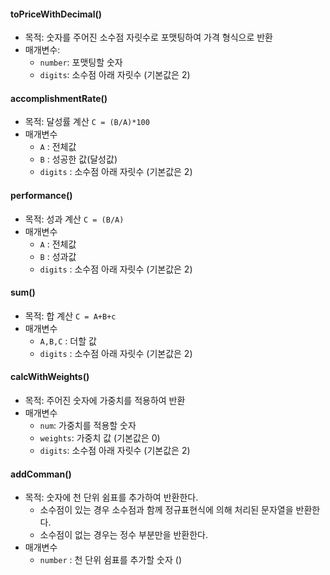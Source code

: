 
#### toPriceWithDecimal()
- 목적: 숫자를 주어진 소수점 자릿수로 포맷팅하여 가격 형식으로 반환
- 매개변수:
    - `number`: 포맷팅할 숫자
    - `digits`: 소수점 아래 자릿수 (기본값은 2)

####  accomplishmentRate()
- 목적: 달성률 계산 `C = (B/A)*100`
- 매개변수
	- `A` : 전체값
	- `B` : 성공한 값(달성값)
	- `digits` : 소수점 아래 자릿수 (기본값은 2)

####  **performance**()
- 목적: 성과 계산 `C = (B/A)`
- 매개변수
	- `A` : 전체값
	- `B` : 성과값
	- `digits` : 소수점 아래 자릿수 (기본값은 2)

####  sum()
- 목적: 합 계산 `C = A+B+c`
- 매개변수
	- `A,B,C` : 더할 값
	- `digits` : 소수점 아래 자릿수 (기본값은 2)

####  calcWithWeights()
- 목적: 주어진 숫자에 가중치를 적용하여 반환
- 매개변수
	- `num`: 가중치를 적용할 숫자
	- `weights`: 가중치 값 (기본값은 0)
	- `digits`: 소수점 아래 자릿수 (기본값은 2)

####  **addComman**()
- 목적: 숫자에 천 단위 쉼표를 추가하여 반환한다.
	- 소수점이 있는 경우 소수점과 함께 정규표현식에 의해 처리된 문자열을 반환한다. 
	- 소수점이 없는 경우는 정수 부분만을 반환한다.
- 매개변수
	- `number` : 천 단위 쉼표를 추가할 숫자 ()
